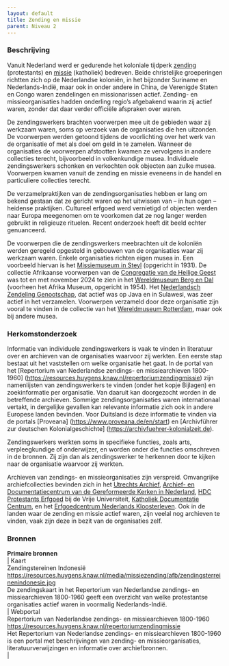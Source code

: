 ```yaml
---
layout: default
title: Zending en missie
parent: Niveau 2
---
```

### Beschrijving
    
Vanuit Nederland werd er gedurende het koloniale tijdperk [zending](https://data.indischherinneringscentrum.nl/ied/104099) (protestants) en [missie](https://hdl.handle.net/20.500.11840/termmaster25128) (katholiek) bedreven. Beide christelijke groeperingen richtten zich op de Nederlandse koloniën, in het bijzonder Suriname en Nederlands-Indië, maar ook in onder andere in China, de Verenigde Staten en Congo waren zendelingen en missionarissen actief. Zending- en missieorganisaties hadden onderling regio’s afgebakend waarin zij actief waren, zonder dat daar verder officiële afspraken over waren. 
    
De zendingswerkers brachten voorwerpen mee uit de gebieden waar zij werkzaam waren, soms op verzoek van de organisaties die hen uitzonden. De voorwerpen werden getoond tijdens de voorlichting over het werk van de organisatie of met als doel om geld in te zamelen. Wanneer de organisaties de voorwerpen afstootten kwamen ze vervolgens in andere collecties terecht, bijvoorbeeld in volkenkundige musea. Individuele zendingswerkers schonken en verkochten ook objecten aan zulke musea. Voorwerpen kwamen vanuit de zending en missie eveneens in de handel en particuliere collecties terecht.
    
De verzamelpraktijken van de zendingsorganisaties hebben er lang om bekend gestaan dat ze gericht waren op het uitwissen van – in hun ogen – heidense praktijken. Cultureel erfgoed werd vernietigd of objecten werden naar Europa meegenomen om te voorkomen dat ze nog langer werden gebruikt in religieuze rituelen. Recent onderzoek heeft dit beeld echter genuanceerd.
    
De voorwerpen die de zendingswerkers meebrachten uit de koloniën werden geregeld opgesteld in gebouwen van de organisaties waar zij werkzaam waren. Enkele organisaties richten eigen musea in. Een voorbeeld hiervan is het [Missiemuseum in Steyl](https://www.wikidata.org/entity/Q2534749) (opgericht in 1931). De collectie Afrikaanse voorwerpen van de [Congregatie van de Heilige Geest](https://www.wikidata.org/entity/Q687562) was tot en met november 2024 te zien in het [Wereldmuseum Berg en Dal](https://www.wikidata.org/entity/Q2470853) (voorheen het Afrika Museum, opgericht in 1954). Het [Nederlandsch Zendeling Genootschap](https://www.wikidata.org/entity/Q1946670), dat actief was op Java en in Sulawesi, was zeer actief in het verzamelen. Voorwerpen verzameld door deze organisatie zijn vooral te vinden in de collectie van het [Wereldmuseum Rotterdam](https://www.wikidata.org/entity/Q2042754), maar ook bij andere musea.
    
### Herkomstonderzoek
    
Informatie van individuele zendingswerkers is vaak te vinden in literatuur over en archieven van de organisaties waarvoor zij werkten. Een eerste stap bestaat uit het vaststellen om welke organisatie het gaat. In de portal van het [Repertorium van Nederlandse zendings- en missiearchieven 1800-1960] (https://resources.huygens.knaw.nl/repertoriumzendingmissie) zijn namenlijsten van zendingswerkers te vinden (onder het kopje Bijlagen) en zoekinformatie per organisatie. Van daaruit kan doorgezocht worden in de betreffende archieven. Sommige zendingsorganisaties waren internationaal vertakt, in dergelijke gevallen kan relevante informatie zich ook in andere Europese landen bevinden. Voor Duitsland is deze informatie te vinden via de portals [Proveana] (https://www.proveana.de/en/start) en [Archivführer zur deutschen Kolonialgeschichte] (https://archivfuehrer-kolonialzeit.de).
    
Zendingswerkers werkten soms in specifieke functies, zoals arts, verpleegkundige of onderwijzer, en worden onder die functies omschreven in de bronnen. Zij zijn dan als zendingswerker te herkennen door te kijken naar de organisatie waarvoor zij werkten.
    
Archieven van zendings- en missieorganisaties zijn verspreid. Omvangrijke archiefcollecties bevinden zich in het [Utrechts Archief](https://hetutrechtsarchief.nl/), [Archief- en Documentatiecentrum van de Gereformeerde Kerken in Nederland](https://adckampen.nl/), [HDC Protestants Erfgoed](https://vu.nl/nl/over-de-vu/diensten/universiteitsbibliotheek/meer-over/collectie-hdc-protestants-erfgoed) bij de Vrije Universiteit, [Katholiek Documentatie Centrum](https://www.ru.nl/kdc/), en het [Erfgoedcentrum Nederlands Kloosterleven](https://erfgoedkloosterleven.nl/). Ook in de landen waar de zending en missie actief waren, zijn veelal nog archieven te vinden, vaak zijn deze in bezit van de organisaties zelf.

### Bronnen
**Primaire bronnen**  
|
Kaart  
Zendingstereinen Indonesië  
https://resources.huygens.knaw.nl/media/missiezending/afb/zendingsterreinenindonesie.jpg  
De zendingskaart in het Repertorium van Nederlandse zendings- en missiearchieven 1800-1960 geeft een overzicht van welke protestantse organisaties actief waren in voormalig Nederlands-Indië.  
|
Webportal  
Repertorium van Nederlandse zendings- en missiearchieven 1800-1960  
https://resources.huygens.knaw.nl/repertoriumzendingmissie  
Het Repertorium van Nederlandse zendings- en missiearchieven 1800-1960 is een portal met beschrijvingen van zending- en missieorganisaties, literatuurverwijzingen en informatie over archiefbronnen.  
|
